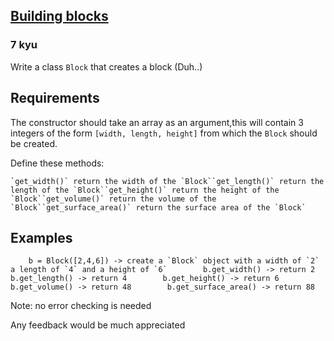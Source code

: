 <h2><a href=https://www.codewars.com/kata/55b75fcf67e558d3750000a3/train/python target="_blank">Building blocks</a></h2><h3>7 kyu</h3><p>Write a class <code>Block</code> that creates a block (Duh..)</p><h2 id="requirements">Requirements</h2><p>The constructor should take an array as an argument,this will contain 3 integers of the form <code>[width, length, height]</code> from which the <code>Block</code> should be created.</p><p>Define these methods:</p><pre><code class="language-python">`<span class="cm-variable">get_width</span>()` <span class="cm-keyword">return</span> <span class="cm-variable">the</span> <span class="cm-variable">width</span> <span class="cm-variable">of</span> <span class="cm-variable">the</span> `<span class="cm-variable">Block</span>``<span class="cm-variable">get_length</span>()` <span class="cm-keyword">return</span> <span class="cm-variable">the</span> <span class="cm-variable">length</span> <span class="cm-variable">of</span> <span class="cm-variable">the</span> `<span class="cm-variable">Block</span>``<span class="cm-variable">get_height</span>()` <span class="cm-keyword">return</span> <span class="cm-variable">the</span> <span class="cm-variable">height</span> <span class="cm-variable">of</span> <span class="cm-variable">the</span> `<span class="cm-variable">Block</span>``<span class="cm-variable">get_volume</span>()` <span class="cm-keyword">return</span> <span class="cm-variable">the</span> <span class="cm-variable">volume</span> <span class="cm-variable">of</span> <span class="cm-variable">the</span> `<span class="cm-variable">Block</span>``<span class="cm-variable">get_surface_area</span>()` <span class="cm-keyword">return</span> <span class="cm-variable">the</span> <span class="cm-variable">surface</span> <span class="cm-variable">area</span> <span class="cm-variable">of</span> <span class="cm-variable">the</span> `<span class="cm-variable">Block</span>`</code></pre><pre style="display: none;"><code class="language-ruby"><span class="cm-string">`get_width()`</span> <span class="cm-keyword">return</span> <span class="cm-variable">the</span> <span class="cm-variable">width</span> <span class="cm-variable">of</span> <span class="cm-variable">the</span> <span class="cm-string">`Block`</span><span class="cm-string">`get_length()`</span> <span class="cm-keyword">return</span> <span class="cm-variable">the</span> <span class="cm-variable">length</span> <span class="cm-variable">of</span> <span class="cm-variable">the</span> <span class="cm-string">`Block`</span><span class="cm-string">`get_height()`</span> <span class="cm-keyword">return</span> <span class="cm-variable">the</span> <span class="cm-variable">height</span> <span class="cm-variable">of</span> <span class="cm-variable">the</span> <span class="cm-string">`Block`</span><span class="cm-string">`get_volume()`</span> <span class="cm-keyword">return</span> <span class="cm-variable">the</span> <span class="cm-variable">volume</span> <span class="cm-variable">of</span> <span class="cm-variable">the</span> <span class="cm-string">`Block`</span><span class="cm-string">`get_surface_area()`</span> <span class="cm-keyword">return</span> <span class="cm-variable">the</span> <span class="cm-variable">surface</span> <span class="cm-variable">area</span> <span class="cm-variable">of</span> <span class="cm-variable">the</span> <span class="cm-string">`Block`</span></code></pre><pre style="display: none;"><code class="language-java"><span class="cm-variable">`getWidth</span>()<span class="cm-variable">`</span> <span class="cm-keyword">return</span> <span class="cm-variable">the</span> <span class="cm-variable">width</span> <span class="cm-variable">of</span> <span class="cm-variable">the</span> <span class="cm-variable">`Block</span><span class="cm-variable">`</span><span class="cm-def">`getLength</span>()<span class="cm-variable">`</span> <span class="cm-keyword">return</span> <span class="cm-variable">the</span> <span class="cm-variable">length</span> <span class="cm-variable">of</span> <span class="cm-variable">the</span> <span class="cm-variable">`Block</span><span class="cm-variable">`</span><span class="cm-def">`getHeight</span>()<span class="cm-variable">`</span> <span class="cm-keyword">return</span> <span class="cm-variable">the</span> <span class="cm-variable">height</span> <span class="cm-variable">of</span> <span class="cm-variable">the</span> <span class="cm-variable">`Block</span><span class="cm-variable">`</span><span class="cm-def">`getVolume</span>()<span class="cm-variable">`</span> <span class="cm-keyword">return</span> <span class="cm-variable">the</span> <span class="cm-variable">volume</span> <span class="cm-variable">of</span> <span class="cm-variable">the</span> <span class="cm-variable">`Block</span><span class="cm-variable">`</span><span class="cm-def">`getSurfaceArea</span>()<span class="cm-variable">`</span> <span class="cm-keyword">return</span> <span class="cm-variable">the</span> <span class="cm-variable">surface</span> <span class="cm-variable">area</span> <span class="cm-variable">of</span> <span class="cm-variable">the</span> <span class="cm-variable">`Block</span><span class="cm-variable">`</span></code></pre><pre style="display: none;"><code class="language-javascript"><span class="cm-string-2">`getWidth()`</span> <span class="cm-keyword">return</span> <span class="cm-variable">the</span> <span class="cm-variable">width</span> <span class="cm-variable">of</span> <span class="cm-variable">the</span> <span class="cm-string-2">`Block`</span><span class="cm-string-2">`getLength()`</span> <span class="cm-keyword">return</span> <span class="cm-variable">the</span> <span class="cm-variable">length</span> <span class="cm-variable">of</span> <span class="cm-variable">the</span> <span class="cm-string-2">`Block`</span><span class="cm-string-2">`getHeight()`</span> <span class="cm-keyword">return</span> <span class="cm-variable">the</span> <span class="cm-variable">height</span> <span class="cm-variable">of</span> <span class="cm-variable">the</span> <span class="cm-string-2">`Block`</span><span class="cm-string-2">`getVolume()`</span> <span class="cm-keyword">return</span> <span class="cm-variable">the</span> <span class="cm-variable">volume</span> <span class="cm-variable">of</span> <span class="cm-variable">the</span> <span class="cm-string-2">`Block`</span><span class="cm-string-2">`getSurfaceArea()`</span> <span class="cm-keyword">return</span> <span class="cm-variable">the</span> <span class="cm-variable">surface</span> <span class="cm-variable">area</span> <span class="cm-variable">of</span> <span class="cm-variable">the</span> <span class="cm-string-2">`Block`</span></code></pre><pre style="display: none;"><code class="language-coffeescript"><span class="cm-punctuation">`</span><span class="cm-variable">getWidth</span><span class="cm-punctuation">(</span><span class="cm-punctuation">)</span><span class="cm-punctuation">`</span> <span class="cm-keyword">return</span> <span class="cm-variable">the</span> <span class="cm-variable">width</span> <span class="cm-keyword">of</span> <span class="cm-variable">the</span> <span class="cm-punctuation">`</span><span class="cm-variable">Block</span><span class="cm-punctuation">`</span><span class="cm-punctuation">`</span><span class="cm-variable">getLength</span><span class="cm-punctuation">(</span><span class="cm-punctuation">)</span><span class="cm-punctuation">`</span> <span class="cm-keyword">return</span> <span class="cm-variable">the</span> <span class="cm-variable">length</span> <span class="cm-keyword">of</span> <span class="cm-variable">the</span> <span class="cm-punctuation">`</span><span class="cm-variable">Block</span><span class="cm-punctuation">`</span><span class="cm-punctuation">`</span><span class="cm-variable">getHeight</span><span class="cm-punctuation">(</span><span class="cm-punctuation">)</span><span class="cm-punctuation">`</span> <span class="cm-keyword">return</span> <span class="cm-variable">the</span> <span class="cm-variable">height</span> <span class="cm-keyword">of</span> <span class="cm-variable">the</span> <span class="cm-punctuation">`</span><span class="cm-variable">Block</span><span class="cm-punctuation">`</span><span class="cm-punctuation">`</span><span class="cm-variable">getVolume</span><span class="cm-punctuation">(</span><span class="cm-punctuation">)</span><span class="cm-punctuation">`</span> <span class="cm-keyword">return</span> <span class="cm-variable">the</span> <span class="cm-variable">volume</span> <span class="cm-keyword">of</span> <span class="cm-variable">the</span> <span class="cm-punctuation">`</span><span class="cm-variable">Block</span><span class="cm-punctuation">`</span><span class="cm-punctuation">`</span><span class="cm-variable">getSurfaceArea</span><span class="cm-punctuation">(</span><span class="cm-punctuation">)</span><span class="cm-punctuation">`</span> <span class="cm-keyword">return</span> <span class="cm-variable">the</span> <span class="cm-variable">surface</span> <span class="cm-variable">area</span> <span class="cm-keyword">of</span> <span class="cm-variable">the</span> <span class="cm-punctuation">`</span><span class="cm-variable">Block</span><span class="cm-punctuation">`</span></code></pre><pre style="display: none;"><code class="language-haskell">`<span class="cm-variable">getWidth</span>()` <span class="cm-builtin">return</span> <span class="cm-variable">the</span> <span class="cm-variable">width</span> <span class="cm-keyword">of</span> <span class="cm-variable">the</span> `<span class="cm-variable-2">Block</span>``<span class="cm-variable">getLength</span>()` <span class="cm-builtin">return</span> <span class="cm-variable">the</span> <span class="cm-builtin">length</span> <span class="cm-keyword">of</span> <span class="cm-variable">the</span> `<span class="cm-variable-2">Block</span>``<span class="cm-variable">getHeight</span>()` <span class="cm-builtin">return</span> <span class="cm-variable">the</span> <span class="cm-variable">height</span> <span class="cm-keyword">of</span> <span class="cm-variable">the</span> `<span class="cm-variable-2">Block</span>``<span class="cm-variable">getVolume</span>()` <span class="cm-builtin">return</span> <span class="cm-variable">the</span> <span class="cm-variable">volume</span> <span class="cm-keyword">of</span> <span class="cm-variable">the</span> `<span class="cm-variable-2">Block</span>``<span class="cm-variable">getSurfaceArea</span>()` <span class="cm-builtin">return</span> <span class="cm-variable">the</span> <span class="cm-variable">surface</span> <span class="cm-variable">area</span> <span class="cm-keyword">of</span> <span class="cm-variable">the</span> `<span class="cm-variable-2">Block</span>`</code></pre><pre style="display: none;"><code class="language-csharp"><span class="cm-variable">`GetWidth</span>()<span class="cm-variable">`</span> <span class="cm-keyword">return</span> <span class="cm-variable">the</span> <span class="cm-variable">width</span> <span class="cm-variable">of</span> <span class="cm-variable">the</span> <span class="cm-variable">`Block</span><span class="cm-variable">`</span><span class="cm-def">`GetLength</span>()<span class="cm-variable">`</span> <span class="cm-keyword">return</span> <span class="cm-variable">the</span> <span class="cm-variable">length</span> <span class="cm-variable">of</span> <span class="cm-variable">the</span> <span class="cm-variable">`Block</span><span class="cm-variable">`</span><span class="cm-def">`GetHeight</span>()<span class="cm-variable">`</span> <span class="cm-keyword">return</span> <span class="cm-variable">the</span> <span class="cm-variable">height</span> <span class="cm-variable">of</span> <span class="cm-variable">the</span> <span class="cm-variable">`Block</span><span class="cm-variable">`</span><span class="cm-def">`GetVolume</span>()<span class="cm-variable">`</span> <span class="cm-keyword">return</span> <span class="cm-variable">the</span> <span class="cm-variable">volume</span> <span class="cm-variable">of</span> <span class="cm-variable">the</span> <span class="cm-variable">`Block</span><span class="cm-variable">`</span><span class="cm-def">`GetSurfaceArea</span>()<span class="cm-variable">`</span> <span class="cm-keyword">return</span> <span class="cm-variable">the</span> <span class="cm-variable">surface</span> <span class="cm-variable">area</span> <span class="cm-variable">of</span> <span class="cm-variable">the</span> <span class="cm-variable">`Block</span><span class="cm-variable">`</span></code></pre><pre style="display: none;"><code class="language-rust"><span class="cm-variable">new</span> <span class="cm-operator">-&gt;</span> <span class="cm-variable">initialize</span> <span class="cm-variable">the</span> `<span class="cm-variable">Block</span>` <span class="cm-variable">from</span> <span class="cm-variable">the</span> <span class="cm-variable">provided</span> <span class="cm-variable">array</span> <span class="cm-variable">of</span> <span class="cm-atom">u32</span><span class="cm-comment">// all the methods must return a u32</span><span class="cm-variable">get_width</span>() <span class="cm-operator">-&gt;</span> <span class="cm-variable">width</span> <span class="cm-variable">of</span> <span class="cm-variable">the</span> `<span class="cm-variable">Block</span>`<span class="cm-variable">get_length</span>() <span class="cm-operator">-&gt;</span> <span class="cm-variable">length</span> <span class="cm-variable">of</span> <span class="cm-variable">the</span> `<span class="cm-variable">Block</span>`<span class="cm-variable">get_height</span>() <span class="cm-operator">-&gt;</span> <span class="cm-variable">height</span> <span class="cm-variable">of</span> <span class="cm-variable">the</span> `<span class="cm-variable">Block</span>`<span class="cm-variable">get_volume</span>() <span class="cm-operator">-&gt;</span> <span class="cm-variable">volume</span> <span class="cm-variable">of</span> <span class="cm-variable">the</span> `<span class="cm-variable">Block</span>`<span class="cm-variable">get_surface_area</span>() <span class="cm-operator">-&gt;</span> <span class="cm-variable">surface</span> <span class="cm-variable">area</span> <span class="cm-variable">of</span> <span class="cm-variable">the</span> `<span class="cm-variable">Block</span>`</code></pre><h2 id="examples">Examples</h2><pre><code class="language-python">    <span class="cm-variable">b</span> <span class="cm-operator">=</span> <span class="cm-variable">Block</span>([<span class="cm-number">2</span>,<span class="cm-number">4</span>,<span class="cm-number">6</span>]) <span class="cm-operator">-</span><span class="cm-operator">&gt;</span> <span class="cm-variable">create</span> <span class="cm-variable">a</span> `<span class="cm-variable">Block</span>` <span class="cm-builtin">object</span> <span class="cm-keyword">with</span> <span class="cm-variable">a</span> <span class="cm-variable">width</span> <span class="cm-variable">of</span> `<span class="cm-number">2</span>` <span class="cm-variable">a</span> <span class="cm-variable">length</span> <span class="cm-variable">of</span> `<span class="cm-number">4</span>` <span class="cm-keyword">and</span> <span class="cm-variable">a</span> <span class="cm-variable">height</span> <span class="cm-variable">of</span> `<span class="cm-number">6</span>`        <span class="cm-variable">b</span>.<span class="cm-property">get_width</span>() <span class="cm-operator">-</span><span class="cm-operator">&gt;</span> <span class="cm-keyword">return</span> <span class="cm-number">2</span>        <span class="cm-variable">b</span>.<span class="cm-property">get_length</span>() <span class="cm-operator">-</span><span class="cm-operator">&gt;</span> <span class="cm-keyword">return</span> <span class="cm-number">4</span>        <span class="cm-variable">b</span>.<span class="cm-property">get_height</span>() <span class="cm-operator">-</span><span class="cm-operator">&gt;</span> <span class="cm-keyword">return</span> <span class="cm-number">6</span>        <span class="cm-variable">b</span>.<span class="cm-property">get_volume</span>() <span class="cm-operator">-</span><span class="cm-operator">&gt;</span> <span class="cm-keyword">return</span> <span class="cm-number">48</span>        <span class="cm-variable">b</span>.<span class="cm-property">get_surface_area</span>() <span class="cm-operator">-</span><span class="cm-operator">&gt;</span> <span class="cm-keyword">return</span> <span class="cm-number">88</span></code></pre><pre style="display: none;"><code class="language-javascript">    <span class="cm-keyword">let</span> <span class="cm-def">b</span> <span class="cm-operator">=</span> <span class="cm-keyword">new</span> <span class="cm-variable">Block</span>([<span class="cm-number">2</span>,<span class="cm-number">4</span>,<span class="cm-number">6</span>]) <span class="cm-operator">-</span><span class="cm-operator">&gt;</span> <span class="cm-variable">creates</span> <span class="cm-variable">a</span> <span class="cm-string-2">`Block`</span> <span class="cm-variable">object</span> <span class="cm-keyword">with</span> <span class="cm-variable">a</span> <span class="cm-variable">width</span> <span class="cm-variable">of</span> <span class="cm-string-2">`2`</span> <span class="cm-variable">a</span> <span class="cm-variable">length</span> <span class="cm-variable">of</span> <span class="cm-string-2">`4`</span> <span class="cm-variable">and</span> <span class="cm-variable">a</span> <span class="cm-variable">height</span> <span class="cm-variable">of</span> <span class="cm-string-2">`6`</span>    <span class="cm-variable">b</span>.<span class="cm-property">getWidth</span>() <span class="cm-comment">// -&gt; 2</span>        <span class="cm-variable">b</span>.<span class="cm-property">getLength</span>() <span class="cm-comment">// -&gt; 4</span>        <span class="cm-variable">b</span>.<span class="cm-property">getHeight</span>() <span class="cm-comment">// -&gt; 6</span>        <span class="cm-variable">b</span>.<span class="cm-property">getVolume</span>() <span class="cm-comment">// -&gt; 48</span>        <span class="cm-variable">b</span>.<span class="cm-property">getSurfaceArea</span>() <span class="cm-comment">// -&gt; 88</span></code></pre><pre style="display: none;"><code class="language-coffeescript"><span class="cm-indent">    </span><span class="cm-variable">b</span> <span class="cm-punctuation">=</span> <span class="cm-keyword">new</span> <span class="cm-variable">Block</span> <span class="cm-punctuation">[</span><span class="cm-number">2</span><span class="cm-punctuation">,</span><span class="cm-number">4</span><span class="cm-punctuation">,</span><span class="cm-number">6</span><span class="cm-punctuation">]</span> <span class="cm-comment">#  creates a `Block` object with width of `2`,</span><span class="cm-indent">                          </span><span class="cm-comment">#  length of `4`, and height of `6`</span>    <span class="cm-variable">b</span><span class="cm-punctuation">.</span><span class="cm-property">getWidth</span><span class="cm-punctuation">(</span><span class="cm-punctuation">)</span>          <span class="cm-comment"># 2</span>    <span class="cm-variable">b</span><span class="cm-punctuation">.</span><span class="cm-property">getLength</span><span class="cm-punctuation">(</span><span class="cm-punctuation">)</span>         <span class="cm-comment"># 4</span>    <span class="cm-variable">b</span><span class="cm-punctuation">.</span><span class="cm-property">getHeight</span><span class="cm-punctuation">(</span><span class="cm-punctuation">)</span>         <span class="cm-comment"># 6</span>    <span class="cm-variable">b</span><span class="cm-punctuation">.</span><span class="cm-property">getVolume</span><span class="cm-punctuation">(</span><span class="cm-punctuation">)</span>         <span class="cm-comment"># 48</span>    <span class="cm-variable">b</span><span class="cm-punctuation">.</span><span class="cm-property">getSurfaceArea</span><span class="cm-punctuation">(</span><span class="cm-punctuation">)</span>    <span class="cm-comment"># 88</span></code></pre><pre style="display: none;"><code class="language-ruby">    <span class="cm-variable">b</span> <span class="cm-operator">=</span> <span class="cm-tag">Block</span><span class="cm-operator">.</span><span class="cm-property">new</span>([<span class="cm-number">2</span>,<span class="cm-number">4</span>,<span class="cm-number">6</span>]) <span class="cm-arrow">-&gt;</span> <span class="cm-variable">create</span> <span class="cm-variable">a</span> <span class="cm-string">`Block`</span> <span class="cm-variable">object</span> <span class="cm-variable">with</span> <span class="cm-variable">a</span> <span class="cm-variable">width</span> <span class="cm-variable">of</span> <span class="cm-string">`2`</span> <span class="cm-variable">a</span> <span class="cm-variable">length</span> <span class="cm-variable">of</span> <span class="cm-string">`4`</span> <span class="cm-keyword">and</span> <span class="cm-variable">a</span> <span class="cm-variable">height</span> <span class="cm-variable">of</span> <span class="cm-string">`6`</span>        <span class="cm-variable">b</span><span class="cm-operator">.</span><span class="cm-property">get_width</span>() <span class="cm-arrow">-&gt;</span> <span class="cm-keyword">return</span> <span class="cm-number">2</span>        <span class="cm-variable">b</span><span class="cm-operator">.</span><span class="cm-property">get_length</span>() <span class="cm-arrow">-&gt;</span> <span class="cm-keyword">return</span> <span class="cm-number">4</span>        <span class="cm-variable">b</span><span class="cm-operator">.</span><span class="cm-property">get_height</span>() <span class="cm-arrow">-&gt;</span> <span class="cm-keyword">return</span> <span class="cm-number">6</span>        <span class="cm-variable">b</span><span class="cm-operator">.</span><span class="cm-property">get_volume</span>() <span class="cm-arrow">-&gt;</span> <span class="cm-keyword">return</span> <span class="cm-number">48</span>        <span class="cm-variable">b</span><span class="cm-operator">.</span><span class="cm-property">get_surface_area</span>() <span class="cm-arrow">-&gt;</span> <span class="cm-keyword">return</span> <span class="cm-number">88</span></code></pre><pre style="display: none;"><code class="language-haskell">  <span class="cm-variable">b</span> <span class="cm-keyword">=</span> <span class="cm-variable-2">Block</span>([<span class="cm-number">2</span>,<span class="cm-number">4</span>,<span class="cm-number">6</span>]) <span class="cm-keyword">-&gt;</span> <span class="cm-variable">create</span> <span class="cm-variable">a</span> `<span class="cm-variable-2">Block</span>` <span class="cm-variable">object</span> <span class="cm-variable">with</span> <span class="cm-variable">a</span> <span class="cm-variable">width</span> <span class="cm-keyword">of</span> `<span class="cm-number">2</span>` <span class="cm-variable">a</span> <span class="cm-builtin">length</span> <span class="cm-keyword">of</span> `<span class="cm-number">4</span>` <span class="cm-builtin">and</span> <span class="cm-variable">a</span> <span class="cm-variable">height</span> <span class="cm-keyword">of</span> `<span class="cm-number">6</span>`</code></pre><pre style="display: none;"><code class="language-csharp">    <span class="cm-variable">Block</span> <span class="cm-variable">b</span> <span class="cm-operator">=</span> <span class="cm-keyword">new</span> <span class="cm-variable">Block</span>(<span class="cm-keyword">new</span> <span class="cm-type">int</span>[]{<span class="cm-number">2</span>,<span class="cm-number">4</span>,<span class="cm-number">6</span>}) <span class="cm-operator">-&gt;</span> <span class="cm-variable">creates</span> <span class="cm-variable">a</span> <span class="cm-variable">`Block</span><span class="cm-variable">`</span> <span class="cm-type">object</span> <span class="cm-variable">with</span> <span class="cm-variable">a</span> <span class="cm-variable">width</span> <span class="cm-variable">of</span> <span class="cm-variable">`2</span><span class="cm-variable">`</span> <span class="cm-variable">a</span> <span class="cm-variable">length</span> <span class="cm-variable">of</span> <span class="cm-variable">`4</span><span class="cm-variable">`</span> <span class="cm-variable">and</span> <span class="cm-variable">a</span> <span class="cm-variable">height</span> <span class="cm-variable">of</span> <span class="cm-variable">`6</span><span class="cm-variable">`</span>    <span class="cm-variable">b</span>.<span class="cm-variable">GetWidth</span>() <span class="cm-comment">// -&gt; 2</span>        <span class="cm-variable">b</span>.<span class="cm-variable">GetLength</span>() <span class="cm-comment">// -&gt; 4</span>        <span class="cm-variable">b</span>.<span class="cm-variable">GetHeight</span>() <span class="cm-comment">// -&gt; 6</span>        <span class="cm-variable">b</span>.<span class="cm-variable">GetVolume</span>() <span class="cm-comment">// -&gt; 48</span>        <span class="cm-variable">b</span>.<span class="cm-variable">GetSurfaceArea</span>() <span class="cm-comment">// -&gt; 88</span></code></pre><pre style="display: none;"><code class="language-java">    <span class="cm-variable">Block</span> <span class="cm-variable">b</span> <span class="cm-operator">=</span> <span class="cm-keyword">new</span> <span class="cm-variable">Block</span>(<span class="cm-keyword">new</span> <span class="cm-type">int</span>[]{<span class="cm-number">2</span>,<span class="cm-number">4</span>,<span class="cm-number">6</span>}) <span class="cm-operator">-&gt;</span> <span class="cm-variable">creates</span> <span class="cm-variable">a</span> <span class="cm-variable">`Block</span><span class="cm-variable">`</span> <span class="cm-variable">object</span> <span class="cm-variable">with</span> <span class="cm-variable">a</span> <span class="cm-variable">width</span> <span class="cm-variable">of</span> <span class="cm-variable">`2</span><span class="cm-variable">`</span> <span class="cm-variable">a</span> <span class="cm-variable">length</span> <span class="cm-variable">of</span> <span class="cm-variable">`4</span><span class="cm-variable">`</span> <span class="cm-variable">and</span> <span class="cm-variable">a</span> <span class="cm-variable">height</span> <span class="cm-variable">of</span> <span class="cm-variable">`6</span><span class="cm-variable">`</span>    <span class="cm-variable">b</span>.<span class="cm-variable">getWidth</span>() <span class="cm-comment">// -&gt; 2</span>        <span class="cm-variable">b</span>.<span class="cm-variable">getLength</span>() <span class="cm-comment">// -&gt; 4</span>        <span class="cm-variable">b</span>.<span class="cm-variable">getHeight</span>() <span class="cm-comment">// -&gt; 6</span>        <span class="cm-variable">b</span>.<span class="cm-variable">getVolume</span>() <span class="cm-comment">// -&gt; 48</span>        <span class="cm-variable">b</span>.<span class="cm-variable">getSurfaceArea</span>() <span class="cm-comment">// -&gt; 88</span></code></pre><pre style="display: none;"><code class="language-rust">    <span class="cm-keyword">let</span> <span class="cm-def">b</span> <span class="cm-operator">=</span> <span class="cm-variable">Block</span>::<span class="cm-variable">new</span>(&amp;[<span class="cm-number">2</span>,<span class="cm-number">4</span>,<span class="cm-number">6</span>]) <span class="cm-operator">-&gt;</span> <span class="cm-variable">create</span> <span class="cm-variable">a</span> `<span class="cm-variable">Block</span>` <span class="cm-variable">object</span> <span class="cm-variable">with</span> <span class="cm-variable">a</span> <span class="cm-variable">width</span> <span class="cm-variable">of</span> `<span class="cm-number">2</span>` <span class="cm-variable">a</span> <span class="cm-variable">length</span> <span class="cm-variable">of</span> `<span class="cm-number">4</span>` <span class="cm-variable">and</span> <span class="cm-variable">a</span> <span class="cm-variable">height</span> <span class="cm-variable">of</span> `<span class="cm-number">6</span>`        <span class="cm-variable">b</span>.<span class="cm-variable">get_width</span>() <span class="cm-operator">-&gt;</span> <span class="cm-keyword">return</span> <span class="cm-number">2</span>        <span class="cm-variable">b</span>.<span class="cm-variable">get_length</span>() <span class="cm-operator">-&gt;</span> <span class="cm-keyword">return</span> <span class="cm-number">4</span>        <span class="cm-variable">b</span>.<span class="cm-variable">get_height</span>() <span class="cm-operator">-&gt;</span> <span class="cm-keyword">return</span> <span class="cm-number">6</span>        <span class="cm-variable">b</span>.<span class="cm-variable">get_volume</span>() <span class="cm-operator">-&gt;</span> <span class="cm-keyword">return</span> <span class="cm-number">48</span>        <span class="cm-variable">b</span>.<span class="cm-variable">get_surface_area</span>() <span class="cm-operator">-&gt;</span> <span class="cm-keyword">return</span> <span class="cm-number">88</span></code></pre><p>Note: no error checking is needed</p><p>Any feedback would be much appreciated</p>
